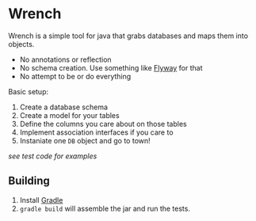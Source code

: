 Wrench
======

Wrench is a simple tool for java that grabs databases and maps them into objects. 

* No annotations or reflection
* No schema creation. Use something like [Flyway](http://flywaydb.org/) for that
* No attempt to be or do everything

Basic setup:

1. Create a database schema 
2. Create a model for your tables
3. Define the columns you care about on those tables
4. Implement association interfaces if you care to
5. Instaniate one `DB` object and go to town!

*see test code for examples*

Building
--------

1. Install [Gradle](http://www.gradle.org/)
1. `gradle build` will assemble the jar and run the tests.

